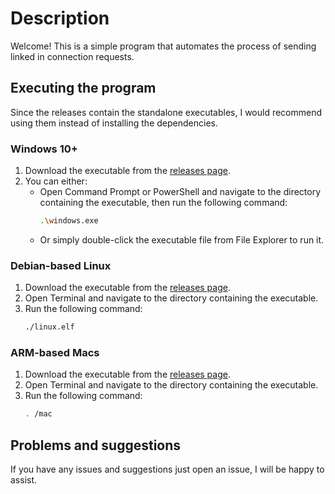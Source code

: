 # Description
Welcome! This is a simple program that automates the process of sending linked in connection requests.
## Executing the program
Since the releases contain the standalone executables, I would recommend using them instead of installing the dependencies.
### Windows 10+
1. Download the executable from the [releases page](https://github.com/GregSCooper2514/web/releases).
2. You can either:
   - Open Command Prompt or PowerShell and navigate to the directory containing the executable, then run the following command:
     ```sh
     .\windows.exe
     ```
   - Or simply double-click the executable file from File Explorer to run it.
### Debian-based Linux
1. Download the executable from the [releases page](https://github.com/GregSCooper2514/web/releases).
2. Open Terminal and navigate to the directory containing the executable.
3. Run the following command:
   ```sh
   ./linux.elf
### ARM-based Macs
1. Download the executable from the [releases page](https://github.com/GregSCooper2514/web/releases).
2. Open Terminal and navigate to the directory containing the executable.
3. Run the following command:
   ```sh
   . /mac
   ```

## Problems and suggestions
If you have any issues and suggestions just open an issue, I will be happy to assist.
